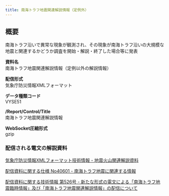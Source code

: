 ```yaml
---
title: 南海トラフ地震関連解説情報（定例外）
---
```


## 概要
南海トラフ沿いで異常な現象が観測され、その現象が南海トラフ沿いの大規模な地震と関連するかどうか調査を開始・解説・終了した場合等に発表

**資料名** <br/>
 南海トラフ地震関連解説情報（定例以外の解説情報）
 
**配信形式** <br/>
 気象庁防災情報XMLフォーマット

**データ種類コード** <br/>
 VYSE51
 
**/Report/Control/Title** <br/>
 南海トラフ地震関連解説情報

**WebSocket圧縮形式** <br/>
 gzip

### 配信される電文の解説資料
 [気象庁防災情報XMLフォーマット技術情報 - 地震火山関連解説資料](https://dmdata.jp/docs/jma/manual/0101-0183.pdf#page=148) 
 
 
 [配信資料に関する仕様 No40601 - 南海トラフ地震に関連する情報](https://www.data.jma.go.jp/suishin/shiyou/pdf/no40601)
 
 
 [配信資料に関する技術情報 第526号 - 新たな形式の電文による「南海トラフ地震臨時情報」及び「南海トラフ地震関連解説情報」の配信について](https://dmdata.jp/docs/jma/technical/526.pdf)

